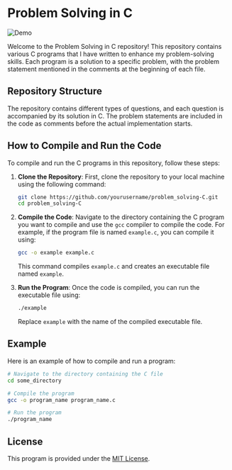 # Problem Solving in C

![Demo](https://w7.pngwing.com/pngs/465/779/png-transparent-blue-and-white-c-logo-the-c-programming-language-computer-programming-computer-icons-programmer-blue-angle-computer-thumbnail.png)

Welcome to the Problem Solving in C repository! This repository contains various C programs that I have written to enhance my problem-solving skills. Each program is a solution to a specific problem, with the problem statement mentioned in the comments at the beginning of each file.

## Repository Structure

The repository contains different types of questions, and each question is accompanied by its solution in C. The problem statements are included in the code as comments before the actual implementation starts.

## How to Compile and Run the Code

To compile and run the C programs in this repository, follow these steps:

1. **Clone the Repository**: First, clone the repository to your local machine using the following command:

    ```bash
    git clone https://github.com/yourusername/problem_solving-C.git
    cd problem_solving-C
    ```

2. **Compile the Code**: Navigate to the directory containing the C program you want to compile and use the `gcc` compiler to compile the code. For example, if the program file is named `example.c`, you can compile it using:

    ```bash
    gcc -o example example.c
    ```

    This command compiles `example.c` and creates an executable file named `example`.

3. **Run the Program**: Once the code is compiled, you can run the executable file using:

    ```bash
    ./example
    ```

    Replace `example` with the name of the compiled executable file.

## Example

Here is an example of how to compile and run a program:

```bash
# Navigate to the directory containing the C file
cd some_directory

# Compile the program
gcc -o program_name program_name.c

# Run the program
./program_name
```

## License

This program is provided under the [MIT License](LICENSE).

